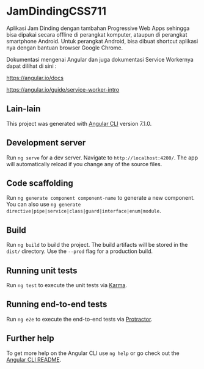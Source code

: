 # JamDindingCSS711

Aplikasi Jam Dinding dengan tambahan Progressive Web Apps sehingga bisa dipakai secara offline di perangkat komputer, ataupun di perangkat smartphone Android. Untuk perangkat Android, bisa dibuat shortcut aplikasi nya dengan bantuan browser Google Chrome. 

Dokumentasi mengenai Angular dan juga dokumentasi Service Workernya dapat dilihat di sini :

https://angular.io/docs

https://angular.io/guide/service-worker-intro

## Lain-lain

This project was generated with [Angular CLI](https://github.com/angular/angular-cli) version 7.1.0.

## Development server

Run `ng serve` for a dev server. Navigate to `http://localhost:4200/`. The app will automatically reload if you change any of the source files.

## Code scaffolding

Run `ng generate component component-name` to generate a new component. You can also use `ng generate directive|pipe|service|class|guard|interface|enum|module`.

## Build

Run `ng build` to build the project. The build artifacts will be stored in the `dist/` directory. Use the `--prod` flag for a production build.

## Running unit tests

Run `ng test` to execute the unit tests via [Karma](https://karma-runner.github.io).

## Running end-to-end tests

Run `ng e2e` to execute the end-to-end tests via [Protractor](http://www.protractortest.org/).

## Further help

To get more help on the Angular CLI use `ng help` or go check out the [Angular CLI README](https://github.com/angular/angular-cli/blob/master/README.md).
